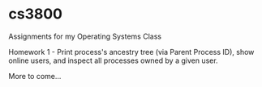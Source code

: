 # cs3800
Assignments for my Operating Systems Class

Homework 1 - Print process's ancestry tree (via Parent Process ID), show online users, and inspect all processes owned by a given user. 

More to come...
